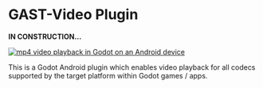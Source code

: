 # GAST-Video Plugin

**IN CONSTRUCTION...**

[![mp4 video playback in Godot on an Android device](https://drive.google.com/file/d/1RDe0FAAGUlnskuFreqkDeiyxVh5EBiu1/view?usp=sharing)](https://drive.google.com/file/d/1EivylJMbkO9GymIkv8D25vOIxNevDT2C/view?usp=sharing "mp4 video playback in Godot on an Android device")

This is a Godot Android plugin which enables video playback for all codecs supported by the target platform within Godot games / apps.
